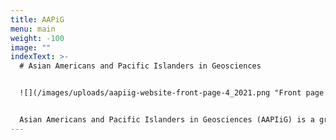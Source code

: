 ```yaml
---
title: AAPiG
menu: main
weight: -100
image: ""
indexText: >-
  # Asian Americans and Pacific Islanders in Geosciences


  ![](/images/uploads/aapiig-website-front-page-4_2021.png "Front page image for AAPIiG")


  Asian Americans and Pacific Islanders in Geosciences (AAPIiG) is a grassroots, member-driven organization committed to building a community that supports AAPIs within geosciences.
---
```

